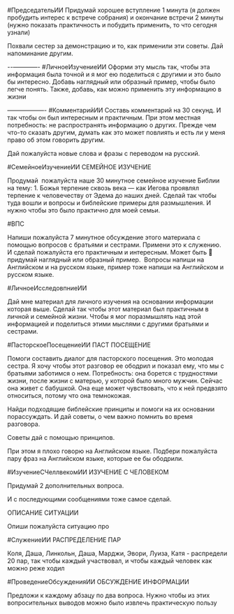 #ПредседательИИ Придумай хорошее вступление 1 минута (я должен пробудить интерес к встрече собрания) и окончание встречи 2 минуты (нужно показать практичность и побудить применить, то что сегодня узнали)

  Похвали сестер за демонстрацию и то, как применили эти советы. Дай напоминание другим.

--————-
#ЛичноеИзучениеИИ
Оформи эту мысль так, чтобы эта информация была точной и я мог ею поделиться с другими и это было бы интересно. Добавь наглядный или образный пример, чтобы было легче понять. Также, добавь, как можно применить эту информацию в жизни 

  ——————-
#КомментарийИИ
Составь комментарий на 30 секунд. И так чтобы он был интересным и практичным. При этом местная потребность: не распространять информацию о других. Прежде чем что-то сказать другим, думать как это может повлиять и есть ли у меня право об этом говорить другим. 

  

Дай пожалуйста новые слова и фразы с переводом на русский.

  
#СемейноеИзучениеИИ
СЕМЕЙНОЕ ИЗУЧЕНИЕ 

Продумай  пожалуйста наше 30 минутное семейное изучение Библии на тему: 1. Божья терпение сквозь века — как Иегова проявлял терпение к человечеству от Эдема до наших дней. Сделай так чтобы туда вошли и вопросы и библейские примеры для размышления. И нужно чтобы это было практично для моей семьи. 

  

#ВПС

Напиши пожалуйста 7 минутное обсуждение этого материала с помощью вопросов с братьями и сестрами. Примени это к служению. И сделай пожалуйста его практичным и интересным. Может быть 🤔 придумай наглядный или образный пример.  Вопросы напиши на Английском и на русском языке, пример тоже напиши на Английском и русском языке.

  

#ЛичноеИсследовпниеИИ 

Дай мне материал для личного изучения на основании информации которая выше. Сделай так чтобы этот материал был практичным в личной и семейной жизни. Чтобы я мог поразмышлять над этой информацией и поделиться этими мыслями с другими братьями и сестрами.


#ПасторскоеПосещениеИИ
ПАСТ ПОСЕЩЕНИЕ 

Помоги составить диалог для пасторского посещения. Это молодая сестра. Я хочу чтобы этот разговор ее ободрил и показал ему, что мы с братьями заботимся о нем. Потребность: она борется с трудностями жизни, после жизни с матерью, у которой было много мужчин. Сейчас она живет с бабушкой.  Она еще может чувствовать, что к ней предвзято относиться, потому что она темнокожая. 

Найди подходящие библейские принципы и помоги на их основании порассуждать. И дай советы, о чем важно помнить во время разговора. 

Советы дай с помощью принципов. 


При этом я плохо говорю на Английском языке. Подбери пожалуйста пару фраз на Английском языке, которые ее бы ободрили.


#ИзучениеСЧеллвекомИИ
ИЗУЧЕНИЕ С ЧЕЛОВЕКОМ 

Придумай 2 дополнительных вопроса. 

И с последующими сообщениями тоже самое сделай. 

  

ОПИСАНИЕ СИТУАЦИИ 

Опиши пожалуйста ситуацию про

  
#СлужениеИИ
РАСПРЕДЕЛЕНИЕ ПАР

Коля, Даша, Линкольн, Даша, Марджи, Эвори, Луиза, Катя - распредели 20 пар, так чтобы каждый участвовал, и чтобы каждый человек как можно реже ходил 

  
#ПроведениеОбсужденияИИ
ОБСУЖДЕНИЕ ИНФОРМАЦИИ 

Предложи к каждому абзацу по два вопроса. Нужно чтобы из этих вопросительных выводов можно было извлечь практическую пользу